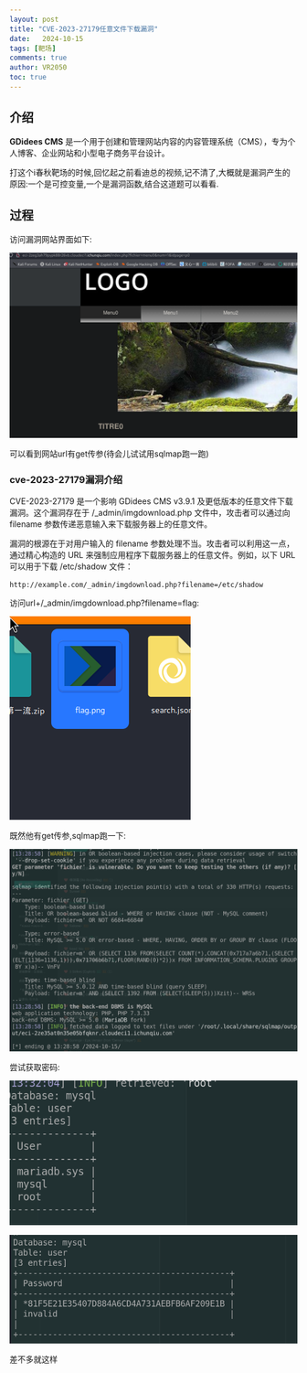 ```yaml
---
layout: post
title: "CVE-2023-27179任意文件下载漏洞"
date:   2024-10-15
tags: [靶场]
comments: true
author: VR2050
toc: true
---
```

## 介绍

**GDidees CMS** 是一个用于创建和管理网站内容的内容管理系统（CMS），专为个人博客、企业网站和小型电子商务平台设计。

打这个i春秋靶场的时候,回忆起之前看迪总的视频,记不清了,大概就是漏洞产生的原因:一个是可控变量,一个是漏洞函数,结合这道题可以看看.

## 过程

访问漏洞网站界面如下:

![1728960796139](/images/2024/2024-10-15-CVE-2023-27179/1728960796139.png)

可以看到网站url有get传参(待会儿试试用sqlmap跑一跑)

### cve-2023-27179漏洞介绍


CVE-2023-27179 是一个影响 GDidees CMS v3.9.1 及更低版本的任意文件下载漏洞。这个漏洞存在于 /_admin/imgdownload.php 文件中，攻击者可以通过向 filename 参数传递恶意输入来下载服务器上的任意文件。

漏洞的根源在于对用户输入的 filename 参数处理不当。攻击者可以利用这一点，通过精心构造的 URL 来强制应用程序下载服务器上的任意文件。例如，以下 URL 可以用于下载 /etc/shadow 文件：

```http
http://example.com/_admin/imgdownload.php?filename=/etc/shadow
```


访问url+/_admin/imgdownload.php?filename=flag:

![1728969946178](/images/2024/2024-10-15-CVE-2023-27179/1728969946178.png)

既然他有get传参,sqlmap跑一下:


![1728970163369](/images/2024/2024-10-15-CVE-2023-27179/1728970163369.png)

尝试获取密码:

![1728970385040](/images/2024/2024-10-15-CVE-2023-27179/1728970385040.png)

![1728970444707](/images/2024/2024-10-15-CVE-2023-27179/1728970444707.png)

差不多就这样
